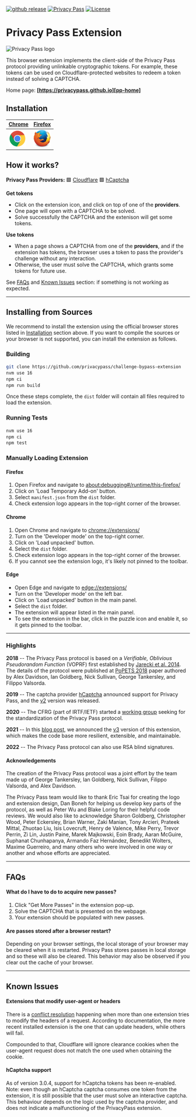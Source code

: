 [![github release](https://img.shields.io/github/release/privacypass/challenge-bypass-extension.svg)](https://github.com/privacypass/challenge-bypass-extension/releases/)
[![Privacy Pass](https://github.com/privacypass/challenge-bypass-extension/actions/workflows/action.yml/badge.svg)](https://github.com/privacypass/challenge-bypass-extension/actions)
[![License](https://img.shields.io/badge/License-BSD_3--Clause-blue.svg)](https://opensource.org/licenses/BSD-3-Clause)

# Privacy Pass Extension

![Privacy Pass logo](./public/icons/128/gold.png)

This browser extension implements the client-side of the Privacy Pass protocol providing unlinkable cryptographic tokens. For example, these tokens can be used on Cloudflare-protected websites to redeem a token instead of solving a CAPTCHA.

Home page: **[https://privacypass.github.io][pp-home]**

## Installation

| **[Chrome][chrome-store]** | **[Firefox][firefox-store]** |
| -- | -- |
| [![chrome logo](./public/icons/browser/chrome.png)][chrome-store] | [![firefox logo](./public/icons/browser/firefox.png)][firefox-store] |

## How it works?

**Privacy Pass Providers:**  🟩 [Cloudflare][cf-url]  🟩 [hCaptcha][hc-url]

[pp-home]: https://privacypass.github.io/
[cf-url]: https://captcha.website/
[hc-url]: https://www.hcaptcha.com/privacy-pass/
[chrome-store]: https://chrome.google.com/webstore/detail/privacy-pass/ajhmfdgkijocedmfjonnpjfojldioehi/
[firefox-store]: https://addons.mozilla.org/firefox/addon/privacy-pass/

**Get tokens**
 - Click on the extension icon, and click on top of one of the **providers**.
 - One page will open with a CAPTCHA to be solved.
 - Solve successfully the CAPTCHA and the extenison will get some tokens.

**Use tokens**
 - When a page shows a CAPTCHA from one of the **providers**, and if the extension has tokens, the browser uses a token to pass the provider's challenge without any interaction.
 - Otherwise, the user must solve the CAPTCHA, which grants some tokens for future use.

See [FAQs](#faqs) and [Known Issues](#known-issues) section: if something is not working as expected.

---

## Installing from Sources

We recommend to install the extension using the official browser stores listed in [Installation](#Installation) section above. If you want to compile the sources or your browser is not supported, you can install the extension as follows.

### Building

```sh
git clone https://github.com/privacypass/challenge-bypass-extension
nvm use 16
npm ci
npm run build
```

Once these steps complete, the `dist` folder will contain all files required to load the extension.

### Running Tests

```sh
nvm use 16
npm ci
npm test
```

### Manually Loading Extension

#### Firefox

1. Open Firefox and navigate to [about:debugging#/runtime/this-firefox/](about:debugging#/runtime/this-firefox/)
1. Click on 'Load Temporary Add-on' button.
1. Select `manifest.json` from the `dist` folder.
1. Check extension logo appears in the top-right corner of the browser.

#### Chrome

1. Open Chrome and navigate to [chrome://extensions/](chrome://extensions/)
1. Turn on the 'Developer mode' on the top-right corner.
1. Click on 'Load unpacked' button.
1. Select the `dist` folder.
1. Check extension logo appears in the top-right corner of the browser.
1. If you cannot see the extension logo, it's likely not pinned to the toolbar.

#### Edge

-   Open Edge and navigate to [edge://extensions/](edge://extensions/)
-   Turn on the 'Developer mode' on the left bar.
-   Click on 'Load unpacked' button in the main panel.
-   Select the `dist` folder.
-   The extension will appear listed in the main panel.
-   To see the extension in the bar, click in the puzzle icon and enable it, so it gets pinned to the toolbar.
---

### Highlights

**2018** -- The Privacy Pass protocol is based on a _Verifiable, Oblivious Pseudorandom Function_ (VOPRF) first established by [Jarecki et al. 2014](https://eprint.iacr.org/2014/650.pdf). The details of the protocol were published at [PoPETS 2018](https://doi.org/10.1515/popets-2018-0026) paper authored by Alex Davidson, Ian Goldberg, Nick Sullivan, George Tankersley, and Filippo Valsorda.

**2019** -- The captcha provider [hCaptcha](https://www.hcaptcha.com/privacy-pass) announced support for Privacy Pass, and the [v2](https://github.com/privacypass/challenge-bypass-extension/tree/2.0.0) version was released.

**2020** -- The CFRG (part of IRTF/IETF) started a [working group](https://datatracker.ietf.org/wg/privacypass/about/) seeking for the standardization of the Privacy Pass protocol.

**2021** -- In this [blog post](https://blog.cloudflare.com/privacy-pass-v3), we announced the [v3](https://github.com/privacypass/challenge-bypass-extension/tree/v3.0.0) version of this extension, which makes the code base more resilient, extensible, and maintainable.

**2022** -- The Privacy Pass protocol can also use RSA blind signatures.

#### Acknowledgements

The creation of the Privacy Pass protocol was a joint effort by the team made up of George Tankersley, Ian Goldberg, Nick Sullivan, Filippo Valsorda, and Alex Davidson.

The Privacy Pass team would like to thank Eric Tsai for creating the logo and extension design, Dan Boneh for helping us develop key parts of the protocol, as well as Peter Wu and Blake Loring for their helpful code reviews. We would also like to acknowledge Sharon Goldberg, Christopher Wood, Peter Eckersley, Brian Warner, Zaki Manian, Tony Arcieri, Prateek Mittal, Zhuotao Liu, Isis Lovecruft, Henry de Valence, Mike Perry, Trevor Perrin, Zi Lin, Justin Paine, Marek Majkowski, Eoin Brady, Aaran McGuire, Suphanat Chunhapanya, Armando Faz Hernández, Benedikt Wolters, Maxime Guerreiro, and many others who were involved in one way or another and whose efforts are appreciated.

---

## FAQs

#### What do I have to do to acquire new passes?

1. Click "Get More Passes" in the extension pop-up.
1. Solve the CAPTCHA that is presented on the webpage.
1. Your extension should be populated with new passes.

#### Are passes stored after a browser restart?

Depending on your browser settings, the local storage of your browser may be cleared when it is restarted. Privacy Pass stores passes in local storage and so these will also be cleared. This behavior may also be observed if you clear out the cache of your browser.

---

## Known Issues

#### Extensions that modify user-agent or headers

There is a [conflict resolution](https://developer.chrome.com/docs/extensions/reference/webRequest/#conflict-resolution) happening when more than one extension tries to modify the headers of a request. According to documentation, the more recent installed extension is the one that can update headers, while others will fail.

Compounded to that, Cloudflare will ignore clearance cookies when the user-agent request does not match the one used when obtaining the cookie.

#### hCaptcha support

As of version 3.0.4, support for hCaptcha tokens has been re-enabled. Note: even though an hCaptcha captcha consumes one token from the extension, it is still possible that the user must solve an interactive captcha. This behaviour depends on the logic used by the captcha provider, and does not indicate a malfunctioning of the PrivacyPass extension.
